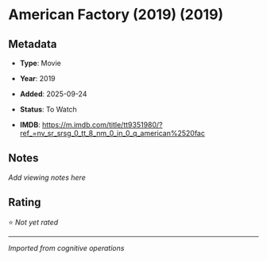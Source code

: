 # American Factory (2019) (2019)

## Metadata
- **Type**: Movie
- **Year**: 2019
- **Added**: 2025-09-24

- **Status**: To Watch
- **IMDB**: https://m.imdb.com/title/tt9351980/?ref_=nv_sr_srsg_0_tt_8_nm_0_in_0_q_american%2520fac

## Notes
*Add viewing notes here*

## Rating
⭐ *Not yet rated*

---
*Imported from cognitive operations*
